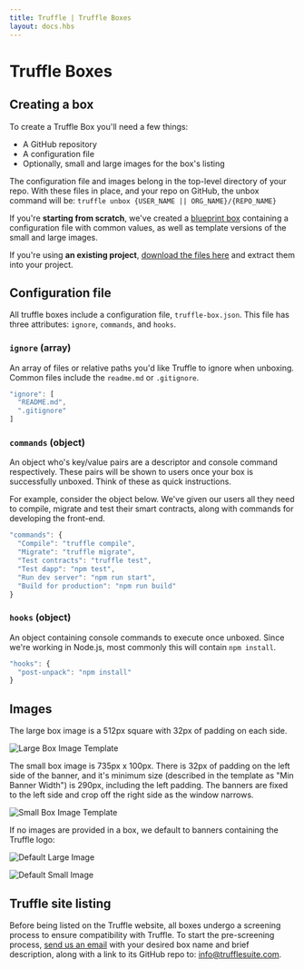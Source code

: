 ```yaml
---
title: Truffle | Truffle Boxes
layout: docs.hbs
---
```

# Truffle Boxes

## Creating a box

To create a Truffle Box you'll need a few things:
* A GitHub repository
* A configuration file
* Optionally, small and large images for the box's listing

The configuration file and images belong in the top-level directory of your repo. With these files in place, and your repo on GitHub, the unbox command will be: `truffle unbox {USER_NAME || ORG_NAME}/{REPO_NAME}`

If you're **starting from scratch**, we've created a [blueprint box](/boxes/blueprint) containing a configuration file with common values, as well as template versions of the small and large images.

If you're using **an existing project**, [download the files here](/files/truffle-box-essentials.zip) and extract them into your project.

## Configuration file

All truffle boxes include a configuration file, `truffle-box.json`. This file has three attributes: `ignore`, `commands`, and `hooks`.

### <span style="text-transform: none;">`ignore`</span> (array)

An array of files or relative paths you'd like Truffle to ignore when unboxing. Common files include the `readme.md` or `.gitignore`.

```javascript
"ignore": [
  "README.md",
  ".gitignore"
]
```

### <span style="text-transform: none;">`commands`</span> (object)

An object who's key/value pairs are a descriptor and console command respectively. These pairs will be shown to users once your box is successfully unboxed. Think of these as quick instructions.

For example, consider the object below. We've given our users all they need to compile, migrate and test their smart contracts, along with commands for developing the front-end.

```javascript
"commands": {
  "Compile": "truffle compile",
  "Migrate": "truffle migrate",
  "Test contracts": "truffle test",
  "Test dapp": "npm test",
  "Run dev server": "npm run start",
  "Build for production": "npm run build"
}
```

### <span style="text-transform: none;">`hooks`</span> (object)

An object containing console commands to execute once unboxed. Since we're working in Node.js, most commonly this will contain `npm install`.

```javascript
"hooks": {
  "post-unpack": "npm install"
}
```

## Images

The large box image is a 512px square with 32px of padding on each side.

![Large Box Image Template](/img/boxes/box-img-lg-template.png)

The small box image is 735px x 100px. There is 32px of padding on the left side of the banner, and it's minimum size (described in the template as "Min Banner Width") is 290px, including the left padding. The banners are fixed to the left side and crop off the right side as the window narrows.

![Small Box Image Template](/img/boxes/box-img-sm-template.png)

If no images are provided in a box, we default to banners containing the Truffle logo:

![Default Large Image](/img/boxes/loading-thumb.png)

![Default Small Image](/img/boxes/loading-banner.png)

## Truffle site listing

Before being listed on the Truffle website, all boxes undergo a screening process to ensure compatibility with Truffle. To start the pre-screening process, <a href="mailto:info@trufflesuite.com">send us an email</a> with your desired box name and brief description, along with a link to its GitHub repo to: [info@trufflesuite.com](mailto:info@trufflesuite.com).
